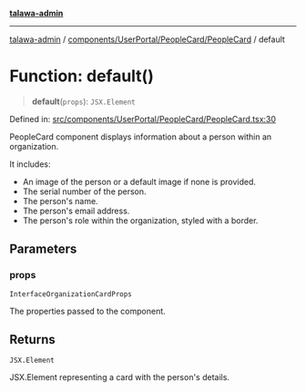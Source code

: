 [**talawa-admin**](../../../../../README.md)

***

[talawa-admin](../../../../../README.md) / [components/UserPortal/PeopleCard/PeopleCard](../README.md) / default

# Function: default()

> **default**(`props`): `JSX.Element`

Defined in: [src/components/UserPortal/PeopleCard/PeopleCard.tsx:30](https://github.com/bint-Eve/talawa-admin/blob/3ea1bc8148fd1f2efa92a17958ea5a5df0d9cc86/src/components/UserPortal/PeopleCard/PeopleCard.tsx#L30)

PeopleCard component displays information about a person within an organization.

It includes:
- An image of the person or a default image if none is provided.
- The serial number of the person.
- The person's name.
- The person's email address.
- The person's role within the organization, styled with a border.

## Parameters

### props

`InterfaceOrganizationCardProps`

The properties passed to the component.

## Returns

`JSX.Element`

JSX.Element representing a card with the person's details.
